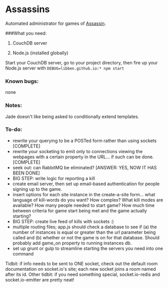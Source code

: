 # Assassins

Automated administrator for games of [Assassin](https://en.wikipedia.org/wiki/Assassin_\(game\)).

###What you need:

1. CouchDB server

2. Node.js (installed globally)

Start your CouchDB server, go to your project directory, then fire up your Node.js server with
`DEBUG=libben.github.io:* npm start`

### Known bugs:
none

### Notes:
Jade doesn't like being asked to conditionally extend templates.


### To-do:
- rewrite your querying to be a POSTed form rather than using sockets [COMPLETE]
- rewrite your socketing to emit only to connections viewing the webpages with a certain property in the URL... if such can be done. [COMPLETE]
- seek out: can RabbitMQ be eliminated? [ANSWER: YES, NOW IT HAS BEEN DONE]
- BIG STEP: write logic for reporting a kill
- create email server, then set up email-based authentication for people signing up to the game.
- insert options for each site instance in the create-a-site form... what language of kill-words do you want? How complex? What kill modes are available? How many people needed to start game? How much time between criteria for game start being met and the game actually starting?
- BIG STEP: create live feed of kills with sockets :)
- multiple routing files; app.js should check a database to see if (a) the number of instances is equal or greater than the url parameter being called and (b) whether or not the game is on for that database. Should probably add game_on property to running instances db.
- set up grunt or gulp to streamline starting the servers you need into one command

Tidbit: if info needs to be sent to ONE socket, check out the default room documentation on socket.io's site; each new socket joins a room named after its id.
Other tidbit: if you need something special, socket.io-redis and socket.io-emitter are pretty neat!
